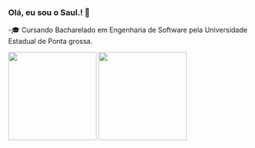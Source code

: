 ### Olá, eu sou o Saul.! 👋

-🎓 Cursando Bacharelado em Engenharia de Software pela Universidade Estadual de Ponta grossa.

<div>
  <a hreft="https://github.com/SaulBassoJr">
  <img height="180em" src="https://github-readme-stats.vercel.app/api?username=SaulBassoJr&show_icons=true&theme=dracula&include_all_commits=true&count_private=true"/>
  <img height="180em" src="https://github-readme-stats.vercel.app/api/top-langs/?username=SaulBassoJr&layout=compact&langs_count=16&theme=dracula"/>
</div>

